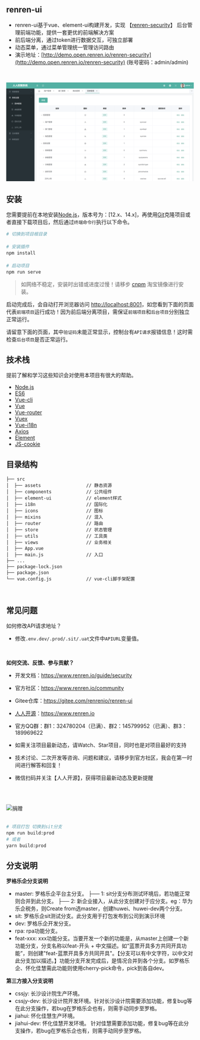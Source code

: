 ## renren-ui
- renren-ui基于vue、element-ui构建开发，实现 【[renren-security](https://gitee.com/renrenio/renren-security)】 后台管理前端功能，提供一套更优的前端解决方案
- 前后端分离，通过token进行数据交互，可独立部署
- 动态菜单，通过菜单管理统一管理访问路由
- 演示地址：[http://demo.open.renren.io/renren-security](http://demo.open.renren.io/renren-security) (账号密码：admin/admin)

<br> 

![输入图片说明](public/1.png)

## 安装

您需要提前在本地安装[Node.js](https://nodejs.org/en/)，版本号为：[12.x、14.x]，再使用[Git](https://git-scm.com/)克隆项目或者直接下载项目后，然后通过`终端命令行`执行以下命令。

```bash
# 切换到项目根目录

# 安装插件
npm install

# 启动项目
npm run serve
```

> 如网络不稳定，安装时出错或进度过慢！请移步 [cnpm](https://npmmirror.com/) 淘宝镜像进行安装。

启动完成后，会自动打开浏览器访问 [http://localhost:8001](http://localhost:8001)，如您看到下面的页面代表`前端项目`运行成功！因为前后端分离项目，需保证`前端项目`和`后台项目`分别独立正常运行。

请留意下面的页面，其中`验证码`未能正常显示，控制台有`API请求`报错信息！这时需检查`后台项目`是否正常运行。


## 技术栈

提前了解和学习这些知识会对使用本项目有很大的帮助。

* [Node.js](https://nodejs.org/)
* [ES6](http://es6.ruanyifeng.com/)
* [Vue-cli](https://github.com/vuejs/vue-cli)
* [Vue](https://cn.vuejs.org/)
* [Vue-router](https://router.vuejs.org/zh/)
* [Vuex](https://vuex.vuejs.org/zh/)
* [Vue-i18n](https://github.com/kazupon/vue-i18n)
* [Axios](https://github.com/axios/axios)
* [Element](https://element.eleme.cn/#/zh-CN)
* [JS-cookie](https://github.com/js-cookie/js-cookie)


## 目录结构

```
├── src                        
│  ├── assets                 // 静态资源
│  ├── components             // 公共组件
│  ├── element-ui             // element样式
│  ├── i18n                   // 国际化
│  ├── icons                  // 图标
│  ├── mixins                 // 混入
│  ├── router                 // 路由
│  ├── store                  // 状态管理
│  ├── utils                  // 工具类
│  ├── views                  // 业务相关
│  ├── App.vue
│  ├── main.js                // 入口
├── ...
├── package-lock.json
├── package.json
└── vue.config.js             // vue-cli脚手架配置
```

<br>

## 常见问题

如何修改API请求地址？
* 修改`.env.dev/.prod/.sit/.uat`文件中`APIURL`变量值。
<br>

**如何交流、反馈、参与贡献？**
- 开发文档：https://www.renren.io/guide/security
- 官方社区：https://www.renren.io/community
- Gitee仓库：https://gitee.com/renrenio/renren-ui
- [人人开源](https://www.renren.io)：https://www.renren.io
- 官方QQ群：群1：324780204（已满）、群2：145799952（已满）、群3：189969622
- 如需关注项目最新动态，请Watch、Star项目，同时也是对项目最好的支持
- 技术讨论、二次开发等咨询、问题和建议，请移步到官方社区，我会在第一时间进行解答和回复！
- 微信扫码并关注【人人开源】，获得项目最新动态及更新提醒<br>

  <br>
  <br>

![捐赠](http://cdn.renren.io/donate.jpg "捐赠")
<br>
<br>


```bash
# 项目打包 切换到sit分支
npm run build:prod
# 或者
yarn build:prod
```
## 分支说明

**罗格乐企分支说明**
- master: 罗格乐企平台主分支。
 ├── 1: sit分支分布测试环境后，若功能正常则合并到此分支。
 ├── 2: 新企业接入，从此分支创建对于应分支。eg：华为乐企税务，则Create from选master，创建huwei、huwei-dev两个分支。
- sit: 罗格乐企sit测试分支。此分支用于打包发布到公司到演示环境
- dev: 罗格乐企开发分支。
- rpa: rpa功能分支。
- feat-xxx: xxx功能分支。当要开发一个新的功能是，从master上创建一个新功能分支，分支名称以feat-开头 + 中文描述。如“蓝票开具多方共同开具功能”，则创建"feat-蓝票开具多方共同开具"。【分支可以有中文字符，以中文对此分支加以描述。】功能分支开发完成后，是情况合并到各个分支。如罗格乐企、怀化佳慧需此功能则使用cherry-pick命令，pick到各自dev。

**第三方接入分支说明**
- cssjy: 长沙设计院生产环境。
- cssjy-dev: 长沙设计院开发环境。针对长沙设计院需要添加功能，修复bug等在此分支操作，若bug在罗格乐企也有，则需手动同步至罗格。
- jiahui: 怀化佳慧生产环境。
- jiahui-dev: 怀化佳慧开发环境。 针对佳慧需要添加功能，修复bug等在此分支操作，若bug在罗格乐企也有，则需手动同步至罗格。